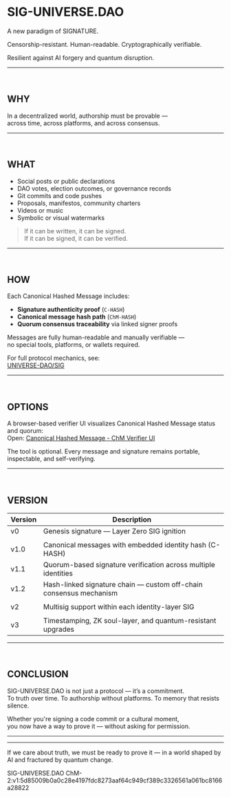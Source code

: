 # SIG-UNIVERSE.DAO

A new paradigm of SIGNATURE.
 
Censorship-resistant. Human-readable. Cryptographically verifiable.
  
Resilient against AI forgery and quantum disruption.

---

<br>

## WHY

In a decentralized world, authorship must be provable —  
across time, across platforms, and across consensus.

---

<br>

## WHAT

- Social posts or public declarations  
- DAO votes, election outcomes, or governance records  
- Git commits and code pushes  
- Proposals, manifestos, community charters  
- Videos or music  
- Symbolic or visual watermarks

> If it can be written, it can be signed.  
> If it can be signed, it can be verified.

---

<br>

## HOW

Each Canonical Hashed Message includes:

- **Signature authenticity proof** (`C-HASH`)  
- **Canonical message hash path** (`ChM-HASH`)  
- **Quorum consensus traceability** via linked signer proofs  

Messages are fully human-readable and manually verifiable —  
no special tools, platforms, or wallets required.

For full protocol mechanics, see:  
[UNIVERSE-DAO/SIG](https://github.com/UNIVERSE-DAO/SIG)

---

<br>

## OPTIONS

A browser-based verifier UI visualizes Canonical Hashed Message status and quorum:   
Open: [Canonical Hashed Message - ChM Verifier UI](https://universe-dao.github.io/SIG/index.html)

The tool is optional. Every message and signature remains portable, inspectable, and self-verifying.

---

<br>

## VERSION

| Version | Description                                                          |
|---------|----------------------------------------------------------------------|
| v0      | Genesis signature — Layer Zero SIG ignition                          |
|||
| v1.0    | Canonical messages with embedded identity hash (C-HASH)              |
| v1.1    | Quorum-based signature verification across multiple identities       |
| v1.2    | Hash-linked signature chain — custom off-chain consensus mechanism   |
|||
| v2      | Multisig support within each identity-layer SIG                      |
|||
| v3      | Timestamping, ZK soul-layer, and quantum-resistant upgrades          |

---

<br>

## CONCLUSION

SIG-UNIVERSE.DAO is not just a protocol — it’s a commitment.  
To truth over time. To authorship without platforms. To memory that resists silence.

Whether you're signing a code commit or a cultural moment,  
you now have a way to prove it — without asking for permission.

---
---
If we care about truth, we must be ready to prove it — in a world shaped by AI and fractured by quantum change.

SIG-UNIVERSE.DAO
ChM-2:v1:5d85009b0a0c28e4197fdc8273aaf64c949cf389c3326561a061bc8166a28822
